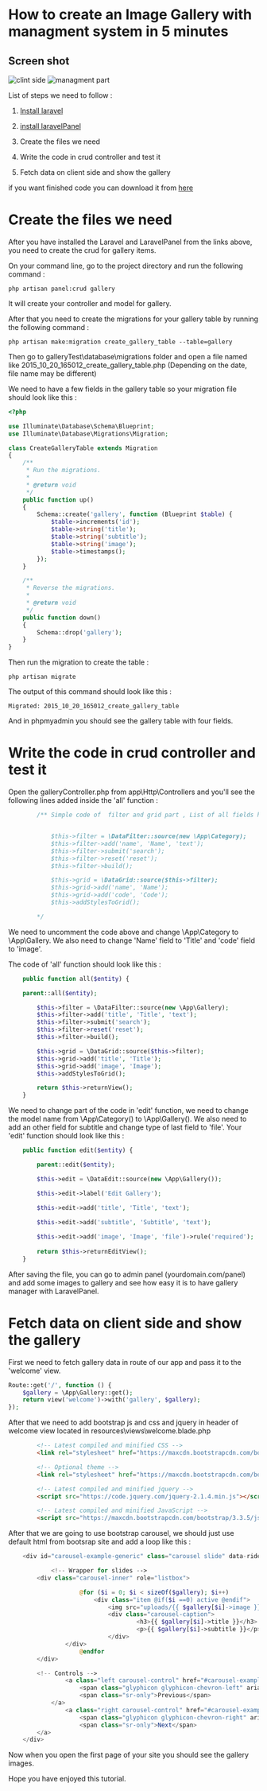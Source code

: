 # How to create an Image Gallery with managment system in 5 minutes
## Screen shot 
![clint side](http://laravelpanel.com/assets/img/create-gallery-1.png)
![managment part](http://laravelpanel.com/assets/img/create-gallery-2.png)


List of steps we need to follow :

1. [Install laravel](http://laravel.com/docs/5.1#installation)

2. [install laravelPanel](/docs/automatic-installation)

3. Create the files we need

4. Write the code in crud controller and test it

5. Fetch data on client side and show the gallery

if you want finished code you can download it from [here](https://github.com/serverfire/gallery)
# Create the files we need

After you have installed the Laravel and LaravelPanel from the links above, you need to create the crud for gallery items.

On your command line, go to the project directory and run the following command :

```
php artisan panel:crud gallery
```  
It will create your controller and model for gallery.

After that you need to create the migrations for your gallery table by running the following command :

```
php artisan make:migration create_gallery_table --table=gallery
```
Then go to galleryTest\database\migrations folder and open a file named like 2015_10_20_165012_create_gallery_table.php (Depending on the date, file name may be different)

We need to have a few fields in the gallery table so your migration file should look like this :

```php
<?php

use Illuminate\Database\Schema\Blueprint;
use Illuminate\Database\Migrations\Migration;

class CreateGalleryTable extends Migration
{
    /**
     * Run the migrations.
     *
     * @return void
     */
    public function up()
    {
        Schema::create('gallery', function (Blueprint $table) {
            $table->increments('id');
            $table->string('title');
            $table->string('subtitle');
            $table->string('image');
            $table->timestamps();
        });
    }

    /**
     * Reverse the migrations.
     *
     * @return void
     */
    public function down()
    {
        Schema::drop('gallery');
    }
}

```

Then run the migration to create the table :

```
php artisan migrate 
```

The output of this command should look like this :

```
Migrated: 2015_10_20_165012_create_gallery_table
```

And in phpmyadmin you should see the gallery table with four fields.

# Write the code in crud controller and test it

Open the galleryController.php from app\Http\Controllers and you'll see the following lines added inside the 'all' function :

```php
        /** Simple code of  filter and grid part , List of all fields here : /docs/crud-fields


			$this->filter = \DataFilter::source(new \App\Category);
			$this->filter->add('name', 'Name', 'text');
			$this->filter->submit('search');
			$this->filter->reset('reset');
			$this->filter->build();

			$this->grid = \DataGrid::source($this->filter);
			$this->grid->add('name', 'Name');
			$this->grid->add('code', 'Code');
			$this->addStylesToGrid();

        */
```

We need to uncomment the code above and change \App\Category to \App\Gallery.
We also need to change 'Name' field to 'Title' and 'code' field to 'image'.

The code of 'all' function should look like this :

```php
    public function all($entity) {

	parent::all($entity);

        $this->filter = \DataFilter::source(new \App\Gallery);
        $this->filter->add('title', 'Title', 'text');
        $this->filter->submit('search');
        $this->filter->reset('reset');
        $this->filter->build();

        $this->grid = \DataGrid::source($this->filter);
        $this->grid->add('title', 'Title');
        $this->grid->add('image', 'Image');
        $this->addStylesToGrid();

        return $this->returnView();
    }
```

We need to change part of the code in 'edit' function, we need to change the model name from \App\Category() to \App\Gallery(). We also need to add an other field for subtitle and change type of last field to 'file'. Your 'edit' function should look like this :

```php
    public function edit($entity) {

        parent::edit($entity);

        $this->edit = \DataEdit::source(new \App\Gallery());

        $this->edit->label('Edit Gallery');

        $this->edit->add('title', 'Title', 'text');

        $this->edit->add('subtitle', 'Subtitle', 'text');
		
        $this->edit->add('image', 'Image', 'file')->rule('required');
       
        return $this->returnEditView();
    }
```

After saving the file, you can go to admin panel (yourdomain.com/panel) and add some images to gallery and see how easy it is to have gallery manager with LaravelPanel.

# Fetch data on client side and show the gallery

First we need to fetch gallery data in route of our app and pass it to the 'welcome' view.

```php
Route::get('/', function () {
	$gallery = \App\Gallery::get();
	return view('welcome')->with('gallery', $gallery);
});

```

After that we need to add bootstrap js and css and jquery in header of welcome view located in resources\views\welcome.blade.php

```html
        <!-- Latest compiled and minified CSS -->
        <link rel="stylesheet" href="https://maxcdn.bootstrapcdn.com/bootstrap/3.3.5/css/bootstrap.min.css">

        <!-- Optional theme -->
        <link rel="stylesheet" href="https://maxcdn.bootstrapcdn.com/bootstrap/3.3.5/css/bootstrap-theme.min.css">

        <!-- Latest compiled and minified jquery -->
        <script src="https://code.jquery.com/jquery-2.1.4.min.js"></script>

        <!-- Latest compiled and minified JavaScript -->
        <script src="https://maxcdn.bootstrapcdn.com/bootstrap/3.3.5/js/bootstrap.min.js"></script>
```

After that we are going to use bootstrap carousel, we should just use default html from bootsrap site and add a loop like this :

```php
	<div id="carousel-example-generic" class="carousel slide" data-ride="carousel">

        	<!-- Wrapper for slides -->
		<div class="carousel-inner" role="listbox">

	                @for ($i = 0; $i < sizeOf($gallery); $i++)
        	        	<div class="item @if($i ==0) active @endif">
                			<img src="uploads/{{ $gallery[$i]->image }}" alt="{{ $gallery[$i]->title }}">
                  			<div class="carousel-caption">
		                	        <h3>{{ $gallery[$i]->title }}</h3>
                		        	<p>{{ $gallery[$i]->subtitle }}</p>
			                </div>
				</div>
                	@endfor
		</div>

		<!-- Controls -->
                <a class="left carousel-control" href="#carousel-example-generic" role="button" data-slide="prev">
	                <span class="glyphicon glyphicon-chevron-left" aria-hidden="true"></span>
	                <span class="sr-only">Previous</span>
        	</a>
                <a class="right carousel-control" href="#carousel-example-generic" role="button" data-slide="next">
                	<span class="glyphicon glyphicon-chevron-right" aria-hidden="true"></span>
	                <span class="sr-only">Next</span>
		</a>
	</div>
```

Now when you open the first page of your site you should see the gallery images.

Hope you have enjoyed this tutorial.
